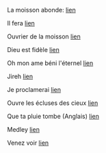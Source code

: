 La moisson abonde: [lien](https://www.youtube.com/watch?v=lwVJwQHUrjc)  
    
Il fera [lien](https://www.youtube.com/watch?v=HlERVocf3_M)    
    
Ouvrier de la moisson [lien](https://www.youtube.com/watch?v=sXExJD8Qg28)  
    
Dieu est fidèle [lien](https://www.youtube.com/watch?v=jOs7OvKDQ6c)  
    
Oh mon ame béni l'éternel [lien](https://www.youtube.com/watch?v=1ieckehNEO8)  
    
Jireh [lien](https://www.youtube.com/watch?v=PRzdkcs2UsM)  
    
Je proclamerai [lien](https://www.youtube.com/watch?v=gwrV3RQfFUc&t=135s)  
    
Ouvre les écluses des cieux [lien](https://www.youtube.com/watch?v=OjO68w0G_Dw)  
    
Que ta pluie tombe (Anglais) [lien](https://www.youtube.com/watch?v=_VNGvDOBW9I)    
    
Medley [lien](https://www.youtube.com/watch?v=NICDF5DNDKg)  
    
Venez voir [lien](https://www.youtube.com/watch?v=Cep-14vWyIs)  
